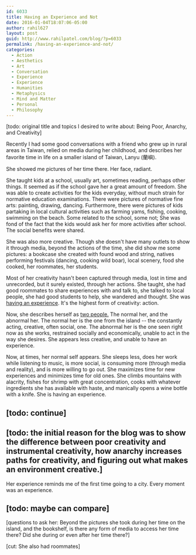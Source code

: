 ```yaml
---
id: 6033
title: Having an Experience and Not
date: 2016-01-04T18:07:06-05:00
author: rahil627
layout: post
guid: http://www.rahilpatel.com/blog/?p=6033
permalink: /having-an-experience-and-not/
categories:
  - Action
  - Aesthetics
  - Art
  - Conversation
  - Experience
  - Experience
  - Humanities
  - Metaphysics
  - Mind and Matter
  - Personal
  - Philosophy
---
```

[todo: original title and topics I desired to write about: Being Poor, Anarchy, and Creativity]

Recently I had some good conversations with a friend who grew up in rural areas in Taiwan, relied on media during her childhood, and describes her favorite time in life on a smaller island of Taiwan, Lanyu (蘭嶼).

She showed me pictures of her time there. Her face, radiant.

She taught kids at a school, usually art, sometimes reading, perhaps other things. It seemed as if the school gave her a great amount of freedom. She was able to create activities for the kids everyday, without much strain for normative education examinations. There were pictures of normative fine arts: painting, drawing, dancing. Furthermore, there were pictures of kids partaking in local cultural activities such as farming yams, fishing, cooking, swimming on the beach. Some related to the school, some not; She was fond of the fact that the kids would ask her for more activities after school. The social benefits were shared.

She was also more creative. Though she doesn't have many outlets to show it through media, beyond the actions of the time, she did show me some pictures: a bookcase she created with found wood and string, natives performing festivals (dancing, cooking wild boar), local scenery, food she cooked, her roommates, her students.

Most of her creativity hasn't been captured through media, lost in time and unrecorded, but it surely existed, through her actions. She taught, she had good roommates to share experiences with and talk to, she talked to local people, she had good students to help,  she wandered and thought. She was <a href="https://www.marxists.org/reference/subject/philosophy/works/us/an-experience.htm">having an experience</a>. It's the highest form of creativity: action.

Now, she describes herself as <a href="http://www.rahilpatel.com/blog/two-phases-in-life">two people.</a> The normal her, and the abnormal her. The normal her is the one from the island -- the constantly acting, creative, often social, one. The abnormal her is the one seen right now as she works, restrained socially and economically, unable to act in the way she desires. She appears less creative, and unable to have an experience.

Now, at times, her normal self appears. She sleeps less, does her work while listening to music, is more social, is consuming more (through media and reality), and is more willing to go out. She maximizes time for new experiences and minimizes time for old ones. She climbs mountains with alacrity, fishes for shrimp with great concentration, cooks with whatever ingredients she has available with haste, and manically opens a wine bottle with a knife. She is having an experience.

[todo: continue]
--

[todo: the initial reason for the blog was to show the difference between poor creativity and instrumental creativity, how anarchy increases paths for creativity, and figuring out what makes an environment creative.]
--

Her experience reminds me of the first time going to a city. Every moment was an experience.

[todo: maybe can compare]
--


[questions to ask her: Beyond the pictures she took during her time on the island, and the bookshelf, is there any form of media to access her time there? Did she during or even after her time there?]

[cut: She also had roommates]